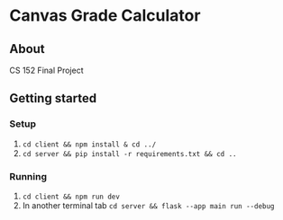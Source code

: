 # Canvas Grade Calculator

## About

CS 152 Final Project

## Getting started

### Setup
1. `cd client && npm install & cd ../`
2. `cd server && pip install -r requirements.txt && cd ..`

### Running
1. `cd client && npm run dev`
2. In another terminal tab `cd server && flask --app main run --debug`
